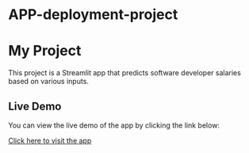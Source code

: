 # APP-deployment-project
# My Project

This project is a Streamlit app that predicts software developer salaries based on various inputs.

## Live Demo

You can view the live demo of the app by clicking the link below:

[Click here to visit the app](https://redesigned-carnival-x5wj5rq7wx7rh9gp-8501.app.github.dev/)
